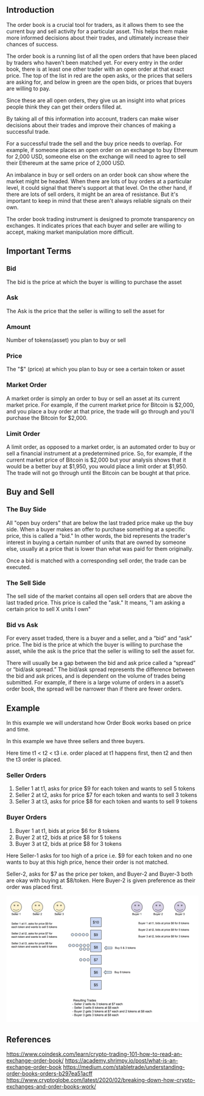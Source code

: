## Introduction
The order book is a crucial tool for traders, as it allows them to see the current buy and sell activity for a 
particular asset. This helps them make more informed decisions about their trades, and ultimately increase their 
chances of success.

The order book is a running list of all the open orders that have been placed by traders who haven't been matched yet. 
For every entry in the order book, there is at least one other trader with an open order at that exact price. The top of 
the list in red are the open asks, or the prices that sellers are asking for, and below in green are the open bids, or 
prices that buyers are willing to pay.

Since these are all open orders, they give us an insight into what prices people think they can get their orders filled at.

By taking all of this information into account, traders can make wiser decisions about their  trades and improve their 
chances of making a successful trade.

For a successful trade the sell and the buy price needs to overlap. For example, if someone places an open order on an 
exchange to buy Ethereum for 2,000 USD, someone else on the exchange will need to agree to sell their Ethereum at the 
same price of 2,000 USD.

An imbalance in buy or sell orders on an order book can show where the market might be headed. When there are lots of 
buy orders at a particular level, it could signal that there's support at that level. On the other hand, if there are 
lots of sell orders, it might be an area of resistance. But it's important to keep in mind that these aren't always 
reliable signals on their own.

The order book trading instrument is designed to promote transparency on exchanges. It indicates prices that each 
buyer and seller are willing to accept, making market manipulation more difficult.

## Important Terms
### Bid
The bid is the price at which the buyer is willing to purchase the asset

### Ask
The Ask is the price that the seller is willing to sell the asset for

### Amount  
Number of tokens(asset) you plan to buy or sell

### Price
The "$" (price) at which you plan to buy or see a certain token or asset

### Market Order
A market order is simply an order to buy or sell an asset at its current market price. For example, if the current market 
price for Bitcoin is $2,000, and you place a buy order at that price, the trade will go through and you'll purchase the 
Bitcoin for $2,000.


### Limit Order
A limit order, as opposed to a market order, is an automated order to buy or sell a financial instrument at a predetermined 
price. So, for example, if the current market price of Bitcoin is $2,000 but your analysis shows that it would be a 
better buy at $1,950, you would place a limit order at $1,950. The trade will not go through until the Bitcoin can be 
bought at that price.

## Buy and Sell

### The Buy Side
All "open buy orders" that are below the last traded price make up the buy side. When a buyer makes an offer to purchase 
something at a specific price, this is called a "bid." In other words, the bid represents the trader's interest in buying 
a certain number of units that are owned by someone else, usually at a price that is lower than what was paid for them 
originally.

Once a bid is matched with a corresponding sell order, the trade can be executed.

### The Sell Side
The sell side of the market contains all open sell orders that are above the last traded price. This price is called the 
"ask." It means, "I am asking a certain price to sell X units I own"

### Bid vs Ask
For every asset traded, there is a buyer and a seller, and a “bid” and “ask” price. The bid is the price at which the 
buyer is willing to purchase the asset, while the ask is the price that the seller is willing to sell the asset for.

There will usually be a gap between the bid and ask price called a “spread” or “bid/ask spread.” The bid/ask spread represents 
the difference between the bid and ask prices, and is dependent on the volume of trades being submitted. For example, if there 
is a large volume of orders in a asset’s order book, the spread will be narrower than if there are fewer orders.

## Example
In this example we will understand how Order Book works based on price and time.

In this example we have three sellers and three buyers. 

Here time t1 < t2 < t3 i.e. order placed at t1 happens first, then t2 and then the t3 order is placed.

### Seller Orders
1) Seller 1 at t1, asks for price $9 for each token and wants to sell 5 tokens
2) Seller 2 at t2, asks for price $7 for each token and wants to sell 3 tokens
3) Seller 3 at t3, asks for price $8 for each token and wants to sell 9 tokens

### Buyer Orders
1) Buyer 1 at t1, bids at price $6 for 8 tokens
2) Buyer 2 at t2, bids at price $8 for 5 tokens
3) Buyer 3 at t2, bids at price $8 for 3 tokens

Here Seller-1 asks for too high of a price i.e. $9 for each token and no one wants to buy at this high price, hence
their order is not matched.

Seller-2, asks for $7 as the price per token, and Buyer-2 and Buyer-3 both are okay with buying at $8/token. Here Buyer-2 is given 
preference as their order was placed first.


![Example](../images/how_clob_works.png)



## References
https://www.coindesk.com/learn/crypto-trading-101-how-to-read-an-exchange-order-book/
https://academy.shrimpy.io/post/what-is-an-exchange-order-book
https://medium.com/stabletrade/understanding-order-books-orders-b297ea51acff
https://www.cryptoglobe.com/latest/2020/02/breaking-down-how-crypto-exchanges-and-order-books-work/
